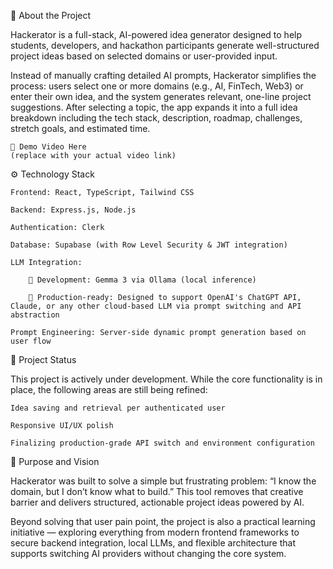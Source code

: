 📌 About the Project

Hackerator is a full-stack, AI-powered idea generator designed to help students, developers, and hackathon participants generate well-structured project ideas based on selected domains or user-provided input.

Instead of manually crafting detailed AI prompts, Hackerator simplifies the process: users select one or more domains (e.g., AI, FinTech, Web3) or enter their own idea, and the system generates relevant, one-line project suggestions. After selecting a topic, the app expands it into a full idea breakdown including the tech stack, description, roadmap, challenges, stretch goals, and estimated time.

    🎥 Demo Video Here
    (replace with your actual video link)

⚙️ Technology Stack

    Frontend: React, TypeScript, Tailwind CSS

    Backend: Express.js, Node.js

    Authentication: Clerk

    Database: Supabase (with Row Level Security & JWT integration)

    LLM Integration:

        🔹 Development: Gemma 3 via Ollama (local inference)

        🔹 Production-ready: Designed to support OpenAI's ChatGPT API, Claude, or any other cloud-based LLM via prompt switching and API abstraction

    Prompt Engineering: Server-side dynamic prompt generation based on user flow

🚧 Project Status

This project is actively under development. While the core functionality is in place, the following areas are still being refined:

    Idea saving and retrieval per authenticated user

    Responsive UI/UX polish

    Finalizing production-grade API switch and environment configuration

🙌 Purpose and Vision

Hackerator was built to solve a simple but frustrating problem: “I know the domain, but I don’t know what to build.” This tool removes that creative barrier and delivers structured, actionable project ideas powered by AI.

Beyond solving that user pain point, the project is also a practical learning initiative — exploring everything from modern frontend frameworks to secure backend integration, local LLMs, and flexible architecture that supports switching AI providers without changing the core system.
